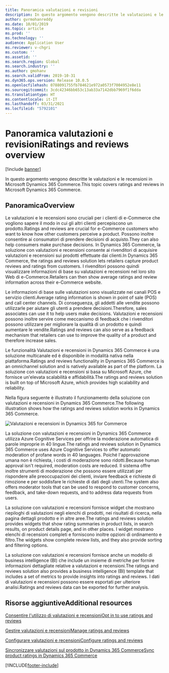 ```yaml
---
title: Panoramica valutazioni e revisioni
description: In questo argomento vengono descritte le valutazioni e le recensioni in Microsoft Dynamics 365 Commerce.
author: gvrmohanreddy
ms.date: 10/01/2019
ms.topic: article
ms.prod: ''
ms.technology: ''
audience: Application User
ms.reviewer: v-chgri
ms.custom: ''
ms.assetid: ''
ms.search.region: Global
ms.search.industry: ''
ms.author: gmohanv
ms.search.validFrom: 2019-10-31
ms.dyn365.ops.version: Release 10.0.5
ms.openlocfilehash: 0788091755fb784621e972a0573f7004952e8e11
ms.sourcegitcommit: 3cdc42346bb653c13ab33a7142dbb7969f1f6dda
ms.translationtype: HT
ms.contentlocale: it-IT
ms.lasthandoff: 03/31/2021
ms.locfileid: "5792101"
---
```

# <a name="ratings-and-reviews-overview"></a><span data-ttu-id="0aaf7-103">Panoramica valutazioni e revisioni</span><span class="sxs-lookup"><span data-stu-id="0aaf7-103">Ratings and reviews overview</span></span>


[!include [banner](includes/banner.md)]

<span data-ttu-id="0aaf7-104">In questo argomento vengono descritte le valutazioni e le recensioni in Microsoft Dynamics 365 Commerce.</span><span class="sxs-lookup"><span data-stu-id="0aaf7-104">This topic covers ratings and reviews in Microsoft Dynamics 365 Commerce.</span></span>

## <a name="overview"></a><span data-ttu-id="0aaf7-105">Panoramica</span><span class="sxs-lookup"><span data-stu-id="0aaf7-105">Overview</span></span>

<span data-ttu-id="0aaf7-106">Le valutazioni e le recensioni sono cruciali per i clienti di e-Commerce che vogliono sapere il modo in cui gli altri clienti percepiscono un prodotto.</span><span class="sxs-lookup"><span data-stu-id="0aaf7-106">Ratings and reviews are crucial for e-Commerce customers who want to know how other customers perceive a product.</span></span> <span data-ttu-id="0aaf7-107">Possono inoltre consentire ai consumatori di prendere decisioni di acquisto.</span><span class="sxs-lookup"><span data-stu-id="0aaf7-107">They can also help consumers make purchase decisions.</span></span> <span data-ttu-id="0aaf7-108">In Dynamics 365 Commerce, la soluzione con valutazioni e recensioni consente ai rivenditori di acquisire valutazioni e recensioni sui prodotti effettuate dai clienti.</span><span class="sxs-lookup"><span data-stu-id="0aaf7-108">In Dynamics 365 Commerce, the ratings and reviews solution lets retailers capture product reviews and ratings from customers.</span></span> <span data-ttu-id="0aaf7-109">I rivenditori possono quindi visualizzare informazioni di base su valutazioni e recensioni nel loro sito Web di e-Commerce.</span><span class="sxs-lookup"><span data-stu-id="0aaf7-109">Retailers can then show average ratings and review information across their e-Commerce website.</span></span>

<span data-ttu-id="0aaf7-110">Le informazioni di base sulle valutazioni sono visualizzate nei canali POS e servizio clienti.</span><span class="sxs-lookup"><span data-stu-id="0aaf7-110">Average rating information is shown in point of sale (POS) and call center channels.</span></span> <span data-ttu-id="0aaf7-111">Di conseguenza, gli addetti alle vendite possono utilizzarle per aiutare gli utenti a prendere decisioni.</span><span class="sxs-lookup"><span data-stu-id="0aaf7-111">Therefore, sales associates can use it to help users make decisions.</span></span> <span data-ttu-id="0aaf7-112">Valutazioni e recensioni possono inoltre servire come meccanismo di feedback che i rivenditori possono utilizzare per migliorare la qualità di un prodotto e quindi aumentare le vendite.</span><span class="sxs-lookup"><span data-stu-id="0aaf7-112">Ratings and reviews can also serve as a feedback mechanism that retailers can use to improve the quality of a product and therefore increase sales.</span></span>

<span data-ttu-id="0aaf7-113">Le funzionalità Valutazioni e recensioni in Dynamics 365 Commerce è una soluzione multicanale ed è disponibile in modalità nativa nella piattaforma.</span><span class="sxs-lookup"><span data-stu-id="0aaf7-113">Ratings and reviews functionality in Dynamics 365 Commerce is an omnichannel solution and is natively available as part of the platform.</span></span> <span data-ttu-id="0aaf7-114">La soluzione con valutazioni e recensioni si basa su Microsoft Azure, che fornisce un'elevata scalabilità e affidabilità.</span><span class="sxs-lookup"><span data-stu-id="0aaf7-114">The ratings and reviews solution is built on top of Microsoft Azure, which provides high scalability and reliability.</span></span>

<span data-ttu-id="0aaf7-115">Nella figura seguente è illustrato il funzionamento della soluzione con valutazioni e recensioni in Dynamics 365 Commerce.</span><span class="sxs-lookup"><span data-stu-id="0aaf7-115">The following illustration shows how the ratings and reviews solution works in Dynamics 365 Commerce.</span></span>

![Valutazioni e recensioni in Dynamics 365 for Commerce](media/Dynamics-365-Commerce-Ratings-and-Reviews-Overview.jpg)

<span data-ttu-id="0aaf7-117">La soluzione con valutazioni e recensioni in Dynamics 365 Commerce utilizza Azure Cognitive Services per offrire la moderazione automatica di parole improprie in 40 lingue.</span><span class="sxs-lookup"><span data-stu-id="0aaf7-117">The ratings and reviews solution in Dynamics 365 Commerce uses Azure Cognitive Services to offer automatic moderation of profane words in 40 languages.</span></span> <span data-ttu-id="0aaf7-118">Poiché l'approvazione umana non è richiesta, i costi di moderazione sono ridotti.</span><span class="sxs-lookup"><span data-stu-id="0aaf7-118">Because human approval isn't required, moderation costs are reduced.</span></span> <span data-ttu-id="0aaf7-119">Il sistema offre inoltre strumenti di moderazione che possono essere utilizzati per rispondere alle preoccupazioni dei clienti, inviare feedback e richieste di rimozione e per soddisfare le richieste di dati degli utenti.</span><span class="sxs-lookup"><span data-stu-id="0aaf7-119">The system also offers moderator tools that can be used to respond to customer concerns, feedback, and take-down requests, and to address data requests from users.</span></span>

<span data-ttu-id="0aaf7-120">La soluzione con valutazioni e recensioni fornisce widget che mostrano riepiloghi di valutazioni negli elenchi di prodotti, nei risultati di ricerca, nella pagina dettagli prodotto e in altre aree.</span><span class="sxs-lookup"><span data-stu-id="0aaf7-120">The ratings and reviews solution provides widgets that show rating summaries in product lists, in search results, on product details page, and in other places.</span></span> <span data-ttu-id="0aaf7-121">I widget mostrano elenchi di recensioni completi e forniscono inoltre opzioni di ordinamento e filtro.</span><span class="sxs-lookup"><span data-stu-id="0aaf7-121">The widgets show complete review lists, and they also provide sorting and filtering options.</span></span>

<span data-ttu-id="0aaf7-122">La soluzione con valutazioni e recensioni fornisce anche un modello di business intelligence (BI) che include un insieme di metriche per fornire informazioni dettagliate relative a valutazioni e recensioni.</span><span class="sxs-lookup"><span data-stu-id="0aaf7-122">The ratings and reviews solution also provides a business intelligence (BI) template that includes a set of metrics to provide insights into ratings and reviews.</span></span> <span data-ttu-id="0aaf7-123">I dati di valutazioni e recensioni possono essere esportati per ulteriore analisi.</span><span class="sxs-lookup"><span data-stu-id="0aaf7-123">Ratings and reviews data can be exported for further analysis.</span></span>

## <a name="additional-resources"></a><span data-ttu-id="0aaf7-124">Risorse aggiuntive</span><span class="sxs-lookup"><span data-stu-id="0aaf7-124">Additional resources</span></span>

[<span data-ttu-id="0aaf7-125">Consentire l'utilizzo di valutazioni e recensioni</span><span class="sxs-lookup"><span data-stu-id="0aaf7-125">Opt in to use ratings and reviews</span></span>](opt-in-ratings-reviews.md)

[<span data-ttu-id="0aaf7-126">Gestire valutazioni e recensioni</span><span class="sxs-lookup"><span data-stu-id="0aaf7-126">Manage ratings and reviews</span></span>](manage-reviews.md)

[<span data-ttu-id="0aaf7-127">Configurare valutazioni e recensioni</span><span class="sxs-lookup"><span data-stu-id="0aaf7-127">Configure ratings and reviews</span></span>](configure-ratings-reviews.md)

[<span data-ttu-id="0aaf7-128">Sincronizzare valutazioni sul prodotto in Dynamics 365 Commerce</span><span class="sxs-lookup"><span data-stu-id="0aaf7-128">Sync product ratings in Dynamics 365 Commerce</span></span>](sync-product-ratings.md)


[!INCLUDE[footer-include](../includes/footer-banner.md)]